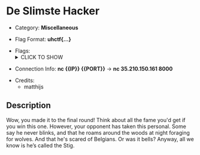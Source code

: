 # De Slimste Hacker

<!-- crypto, forensics, osint, reversing, stegano, websec, misc -->
* Category: **Miscellaneous**

<!-- * "uhctf{...}": must match regex "uhctf{([a-z0-9]+-)*[0-9a-f]{6}}" -->
<!-- * "free-form": anything goes, mention in description what to look for -->
* Flag Format: **uhctf{...}**

<!-- {{FLAG_TYPE}} can be "static" or "regex" -->
* Flags: <details><summary>CLICK TO SHOW</summary><ul><ul>
<li>static: <code>uhctf{d1d_y0u-r3al1y_jU5t-8e4t-tH3_5T19?!1}</code></li>
</ul></ul></details>

<!-- If you can give a single link, hostname, or one-line connection
instructions, use this built-in feature. If things are more complicated, leave
this empty and explain everything in the description instead. -->
* Connection Info: **nc {{IP}} {{PORT}}** -> **nc 35.210.150.161 8000**

<!-- Only enter people's first name in lowercase, it will be changed later -->
* Credits:
    * matthijs

## Description
<!-- HTML can be used here if needed -->
Wow, you made it to the final round! Think about all the fame you'd get if you win this one. However, your opponent has taken this personal. Some say he never blinks, and that he roams around the woods at night foraging for wolves. And that he's scared of Belgians. Or was it bells? Anyway, all we know is he’s called the Stig.